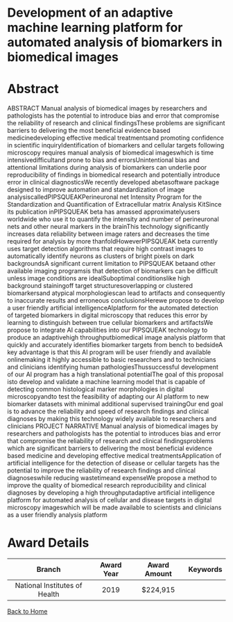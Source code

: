 
Development of an adaptive machine learning platform for automated analysis of biomarkers in biomedical images
==============================================================================================================

# Abstract


ABSTRACT Manual analysis of biomedical images by researchers and pathologists has the potential to introduce bias and error that compromise the reliability of research and clinical findingsThese problems are significant barriers to delivering the most beneficial evidence based medicinedeveloping effective medical treatmentsand promoting confidence in scientific inquiryIdentification of biomarkers and cellular targets following microscopy requires manual analysis of biomedical imageswhich is time intensivedifficultand prone to bias and errorsUnintentional bias and attentional limitations during analysis of biomarkers can underlie poor reproducibility of findings in biomedical research and potentially introduce error in clinical diagnosticsWe recently developed abetasoftware package designed to improve automation and standardization of image analysiscalledPIPSQUEAKPerineuronal net Intensity Program for the Standardization and Quantification of Extracellular matrix Analysis KitSince its publication inPIPSQUEAK beta has amassed approximatelyusers worldwide who use it to quantify the intensity and number of perineuronal nets and other neural markers in the brainThis technology significantly increases data reliability between image raters and decreases the time required for analysis by more thanfoldHoweverPIPSQUEAK beta currently uses target detection algorithms that require high contrast images to automatically identify neurons as clusters of bright pixels on dark backgroundsA significant current limitation to PIPSQUEAK betaand other available imaging programsis that detection of biomarkers can be difficult unless image conditions are idealSuboptimal conditionslike high background stainingoff target structuresoverlapping or clustered biomarkersand atypical morphologiescan lead to artifacts and consequently to inaccurate results and erroneous conclusionsHerewe propose to develop a user friendly artificial intelligenceAIplatform for the automated detection of targeted biomarkers in digital microscopy that reduces this error by learning to distinguish between true cellular biomarkers and artifactsWe propose to integrate AI capabilities into our PIPSQUEAK technology to produce an adaptivehigh throughputbiomedical image analysis platform that quickly and accurately identifies biomarker targets from bench to bedsideA key advantage is that this AI program will be user friendly and available onlinemaking it highly accessible to basic researchers and to technicians and clinicians identifying human pathologiesThussuccessful development of our AI program has a high translational potentialThe goal of this proposal isto develop and validate a machine learning model that is capable of detecting common histological marker morphologies in digital microscopyandto test the feasibility of adapting our AI platform to new biomarker datasets with minimal additional supervised trainingOur end goal is to advance the reliability and speed of research findings and clinical diagnoses by making this technology widely available to researchers and clinicians PROJECT NARRATIVE Manual analysis of biomedical images by researchers and pathologists has the potential to introduces bias and error that compromise the reliability of research and clinical findingsproblems which are significant barriers to delivering the most beneficial evidence based medicine and developing effective medical treatmentsApplication of artificial intelligence for the detection of disease or cellular targets has the potential to improve the reliability of research findings and clinical diagnoseswhile reducing wastetimeand expenseWe propose a method to improve the quality of biomedical research reproducibility and clinical diagnoses by developing a high throughputadaptive artificial intelligence platform for automated analysis of cellular and disease targets in digital microscopy imageswhich will be made available to scientists and clinicians as a user friendly analysis platform  

# Award Details

|Branch|Award Year|Award Amount|Keywords|
| :---: | :---: | :---: | :---: |
|National Institutes of Health|2019|$224,915||
  
  


[Back to Home](https://github.com/chrischow/dod_sbir_awards/JH/#2440)